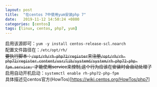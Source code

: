 ```yaml
---
layout: post
title:  "在centos 7中使用yum安装php 7"
date:   2019-11-12 14:50:24 +0800
categories: [centos]
tags: [linux, centos, php7, yum]
---
```



启用该源即可：`yum -y install centos-release-scl.noarch`  
配置文件路径在：`/etc/opt/rh/`  
~~要执行脚本：`/opt/rh/rh-php72/register`来注册`/opt/rh/rh-php72/register.content/usr/lib/systemd/system/rh-php72-php-fpm.service`，才能使用service来控制,这个行为应该在安装时会自动处理了~~  
启用自动开机启动：`systemctl enable rh-php72-php-fpm`  
具体描述见centos官方(HowTos)[https://wiki.centos.org/HowTos/php7]  
